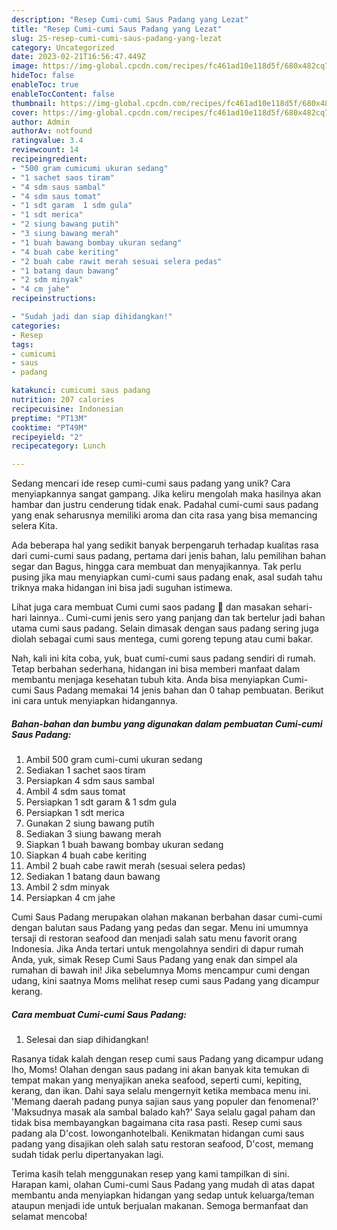 ```yaml
---
description: "Resep Cumi-cumi Saus Padang yang Lezat"
title: "Resep Cumi-cumi Saus Padang yang Lezat"
slug: 25-resep-cumi-cumi-saus-padang-yang-lezat
category: Uncategorized
date: 2023-02-21T16:56:47.449Z
image: https://img-global.cpcdn.com/recipes/fc461ad10e118d5f/680x482cq70/cumi-cumi-saus-padang-foto-resep-utama.jpg
hideToc: false
enableToc: true
enableTocContent: false
thumbnail: https://img-global.cpcdn.com/recipes/fc461ad10e118d5f/680x482cq70/cumi-cumi-saus-padang-foto-resep-utama.jpg
cover: https://img-global.cpcdn.com/recipes/fc461ad10e118d5f/680x482cq70/cumi-cumi-saus-padang-foto-resep-utama.jpg
author: Admin
authorAv: notfound
ratingvalue: 3.4
reviewcount: 14
recipeingredient:
- "500 gram cumicumi ukuran sedang"
- "1 sachet saos tiram"
- "4 sdm saus sambal"
- "4 sdm saus tomat"
- "1 sdt garam  1 sdm gula"
- "1 sdt merica"
- "2 siung bawang putih"
- "3 siung bawang merah"
- "1 buah bawang bombay ukuran sedang"
- "4 buah cabe keriting"
- "2 buah cabe rawit merah sesuai selera pedas"
- "1 batang daun bawang"
- "2 sdm minyak"
- "4 cm jahe"
recipeinstructions:

- "Sudah jadi dan siap dihidangkan!"
categories:
- Resep
tags:
- cumicumi
- saus
- padang

katakunci: cumicumi saus padang 
nutrition: 207 calories
recipecuisine: Indonesian
preptime: "PT13M"
cooktime: "PT49M"
recipeyield: "2"
recipecategory: Lunch

---
```





Sedang mencari ide resep cumi-cumi saus padang yang unik? Cara menyiapkannya sangat gampang. Jika keliru mengolah maka hasilnya akan hambar dan justru cenderung tidak enak. Padahal cumi-cumi saus padang yang enak seharusnya memiliki aroma dan cita rasa yang bisa memancing selera Kita.





Ada beberapa hal yang sedikit banyak berpengaruh terhadap kualitas rasa dari cumi-cumi saus padang, pertama dari jenis bahan, lalu pemilihan bahan segar dan Bagus, hingga cara membuat dan menyajikannya. Tak perlu pusing jika mau menyiapkan cumi-cumi saus padang enak,      asal sudah tahu triknya maka hidangan ini bisa jadi suguhan istimewa.














Lihat juga cara membuat Cumi cumi saos padang 🦑 dan masakan sehari-hari lainnya.. Cumi-cumi jenis sero yang panjang dan tak bertelur jadi bahan utama cumi saus padang. Selain dimasak dengan saus padang sering juga diolah sebagai cumi saus mentega, cumi goreng tepung atau cumi bakar.






Nah, kali ini kita coba, yuk, buat cumi-cumi saus padang sendiri di rumah. Tetap berbahan sederhana, hidangan ini bisa memberi manfaat dalam membantu menjaga kesehatan tubuh kita. Anda bisa menyiapkan Cumi-cumi Saus Padang memakai 14 jenis bahan dan 0 tahap pembuatan. Berikut ini cara untuk menyiapkan hidangannya.

<!--inarticleads1-->

##### Bahan-bahan dan bumbu yang digunakan dalam pembuatan Cumi-cumi Saus Padang:

1. Ambil 500 gram cumi-cumi ukuran sedang
1. Sediakan 1 sachet saos tiram
1. Persiapkan 4 sdm saus sambal
1. Ambil 4 sdm saus tomat
1. Persiapkan 1 sdt garam &amp; 1 sdm gula
1. Persiapkan 1 sdt merica
1. Gunakan 2 siung bawang putih
1. Sediakan 3 siung bawang merah
1. Siapkan 1 buah bawang bombay ukuran sedang
1. Siapkan 4 buah cabe keriting
1. Ambil 2 buah cabe rawit merah (sesuai selera pedas)
1. Sediakan 1 batang daun bawang
1. Ambil 2 sdm minyak
1. Persiapkan 4 cm jahe


Cumi Saus Padang merupakan olahan makanan berbahan dasar cumi-cumi dengan balutan saus Padang yang pedas dan segar. Menu ini umumnya tersaji di restoran seafood dan menjadi salah satu menu favorit orang Indonesia. Jika Anda tertari untuk mengolahnya sendiri di dapur rumah Anda, yuk, simak Resep Cumi Saus Padang yang enak dan simpel ala rumahan di bawah ini! Jika sebelumnya Moms mencampur cumi dengan udang, kini saatnya Moms melihat resep cumi saus Padang yang dicampur kerang. 

<!--inarticleads2-->

##### Cara membuat Cumi-cumi Saus Padang:


1. Selesai dan siap dihidangkan!

Rasanya tidak kalah dengan resep cumi saus Padang yang dicampur udang lho, Moms! Olahan dengan saus padang ini akan banyak kita temukan di tempat makan yang menyajikan aneka seafood, seperti cumi, kepiting, kerang, dan ikan. Dahi saya selalu mengernyit ketika membaca menu ini. &#39;Memang daerah padang punya sajian saus yang populer dan fenomenal?&#39; &#39;Maksudnya masak ala sambal balado kah?&#39; Saya selalu gagal paham dan tidak bisa membayangkan bagaimana cita rasa pasti. Resep cumi saus padang ala D&#39;cost. lowonganhotelbali. Kenikmatan hidangan cumi saus padang yang disajikan oleh salah satu restoran seafood, D&#39;cost, memang sudah tidak perlu dipertanyakan lagi. 

Terima kasih telah menggunakan resep yang kami tampilkan di sini. Harapan kami, olahan Cumi-cumi Saus Padang yang mudah di atas dapat membantu anda menyiapkan hidangan yang sedap untuk keluarga/teman ataupun menjadi ide untuk berjualan makanan. Semoga bermanfaat dan selamat mencoba!
